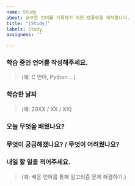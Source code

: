 ```yaml
---
name: Study
about: 공부한 언어를 기록하기 위한 템플릿을 제작합니다.
title: "[Study]"
labels: Study
assignees: ''

---
```


### 학습 중인 언어를 작성해주세요.
> (예: C 언어, Python ...)

### 학습한 날짜
> (예: 20XX / XX / XX)

### 오늘 무엇을 배웠나요?
>

### 무엇이 궁금해졌나요? / 무엇이 어려웠나요?
>

### 내일 할 일을 적어주세요.
> (예: 배운 언어를 통해 알고리즘 문제 해결하기.)

